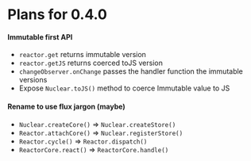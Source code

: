 # Plans for 0.4.0

#### Immutable first API

- `reactor.get` returns immutable version
- `reactor.getJS` returns coerced toJS version
- `changeObserver.onChange` passes the handler function the immutable versions
- Expose `Nuclear.toJS()` method to coerce Immutable value to JS

#### Rename to use flux jargon (maybe)

- `Nuclear.createCore()` => `Nuclear.createStore()`
- `Reactor.attachCore()` => `Nuclear.registerStore()`
- `Reactor.cycle()` => `Reactor.dispatch()`
- `ReactorCore.react()` => `ReactorCore.handle()`

